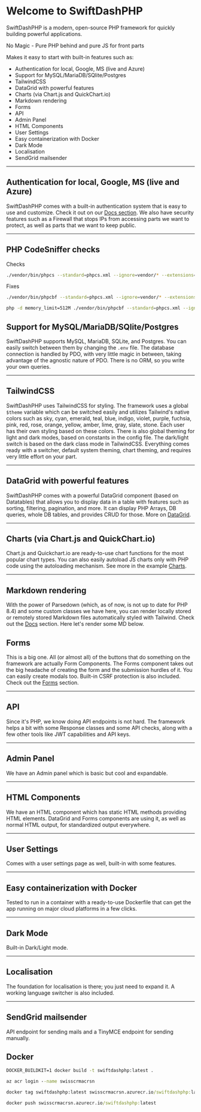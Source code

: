 # Welcome to SwiftDashPHP

SwiftDashPHP is a modern, open-source PHP framework for quickly building powerful applications.

No Magic - Pure PHP behind and pure JS for front parts

Makes it easy to start with built-in features such as:

- Authentication for local, Google, MS (live and Azure)
- Support for MySQL/MariaDB/SQlite/Postgres
- TailwindCSS
- DataGrid with powerful features
- Charts (via Chart.js and QuickChart.io)
- Markdown rendering
- Forms
- API
- Admin Panel
- HTML Components
- User Settings
- Easy containerization with Docker
- Dark Mode
- Localisation
- SendGrid mailsender

---

## Authentication for local, Google, MS (live and Azure)

SwiftDashPHP comes with a built-in authentication system that is easy to use and customize. Check it out on our [Docs section](/docs/authentication). We also have security features such as a Firewall that stops IPs from accessing parts we want to protect, as well as parts that we want to keep public.

---

## PHP CodeSniffer checks

Checks

```bash
./vendor/bin/phpcs --standard=phpcs.xml --ignore=vendor/* --extensions=php .
```

Fixes

```bash
./vendor/bin/phpcbf --standard=phpcs.xml --ignore=vendor/* --extensions=php .
```

```bash
php -d memory_limit=512M ./vendor/bin/phpcbf --standard=phpcs.xml --ignore=vendor/* --extensions=php .
```

## Support for MySQL/MariaDB/SQlite/Postgres

SwiftDashPHP supports MySQL, MariaDB, SQLite, and Postgres. You can easily switch between them by changing the `.env` file. The database connection is handled by PDO, with very little magic in between, taking advantage of the agnostic nature of PDO. There is no ORM, so you write your own queries.

---

## TailwindCSS

SwiftDashPHP uses TailwindCSS for styling. The framework uses a global `$theme` variable which can be switched easily and utilizes Tailwind's native colors such as sky, cyan, emerald, teal, blue, indigo, violet, purple, fuchsia, pink, red, rose, orange, yellow, amber, lime, gray, slate, stone. Each user has their own styling based on these colors. There is also global theming for light and dark modes, based on constants in the config file. The dark/light switch is based on the dark class mode in TailwindCSS. Everything comes ready with a switcher, default system theming, chart theming, and requires very little effort on your part.

---

## DataGrid with powerful features

SwiftDashPHP comes with a powerful DataGrid component (based on Datatables) that allows you to display data in a table with features such as sorting, filtering, pagination, and more. It can display PHP Arrays, DB queries, whole DB tables, and provides CRUD for those. More on [DataGrid](/datagrid).

---

## Charts (via Chart.js and QuickChart.io)

Chart.js and Quickchart.io are ready-to-use chart functions for the most popular chart types. You can also easily autoload JS charts only with PHP code using the autoloading mechanism. See more in the example [Charts](/charts).

---

## Markdown rendering

With the power of Parsedown (which, as of now, is not up to date for PHP 8.4) and some custom classes we have here, you can render locally stored or remotely stored Markdown files automatically styled with Tailwind. Check out the [Docs](/docs) section. Here let's render some MD below.

## Forms

This is a big one. All (or almost all) of the buttons that do something on the framework are actually Form Components. The Forms component takes out the big headache of creating the form and the submission hurdles of it. You can easily create modals too. Built-in CSRF protection is also included. Check out the [Forms](/forms) section.

---

## API

Since it's PHP, we know doing API endpoints is not hard. The framework helps a bit with some Response classes and some API checks, along with a few other tools like JWT capabilities and API keys.

---

## Admin Panel

We have an Admin panel which is basic but cool and expandable.

---

## HTML Components

We have an HTML component which has static HTML methods providing HTML elements. DataGrid and Forms components are using it, as well as normal HTML output, for standardized output everywhere.

---

## User Settings

Comes with a user settings page as well, built-in with some features.

---

## Easy containerization with Docker

Tested to run in a container with a ready-to-use Dockerfile that can get the app running on major cloud platforms in a few clicks.

---

## Dark Mode

Built-in Dark/Light mode.

---

## Localisation

The foundation for localisation is there; you just need to expand it. A working language switcher is also included.

---

## SendGrid mailsender

API endpoint for sending mails and a TinyMCE endpoint for sending manually.

## Docker

```cmd
DOCKER_BUILDKIT=1 docker build -t swiftdashphp:latest .
```

```cmd
az acr login --name swisscrmacrsn
```

```cmd
docker tag swiftdashphp:latest swisscrmacrsn.azurecr.io/swiftdashphp:latest
```

```cmd
docker push swisscrmacrsn.azurecr.io/swiftdashphp:latest
```
